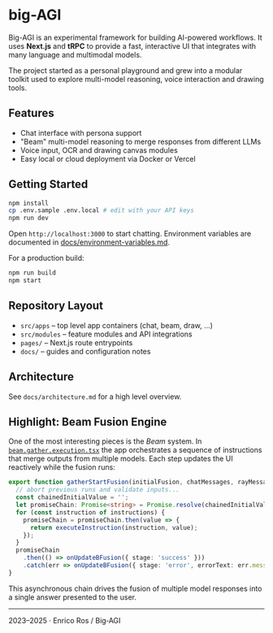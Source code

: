 # big-AGI

Big-AGI is an experimental framework for building AI-powered workflows.
It uses **Next.js** and **tRPC** to provide a fast, interactive UI that integrates
with many language and multimodal models.

The project started as a personal playground and grew into a modular toolkit
used to explore multi-model reasoning, voice interaction and drawing tools.

## Features

- Chat interface with persona support
- "Beam" multi-model reasoning to merge responses from different LLMs
- Voice input, OCR and drawing canvas modules
- Easy local or cloud deployment via Docker or Vercel

## Getting Started

```bash
npm install
cp .env.sample .env.local # edit with your API keys
npm run dev
```

Open `http://localhost:3000` to start chatting. Environment variables are
documented in [docs/environment-variables.md](docs/environment-variables.md).

For a production build:

```bash
npm run build
npm start
```

## Repository Layout

- `src/apps` – top level app containers (chat, beam, draw, ...)
- `src/modules` – feature modules and API integrations
- `pages/` – Next.js route entrypoints
- `docs/` – guides and configuration notes

## Architecture

See `docs/architecture.md` for a high level overview.

## Highlight: Beam Fusion Engine

One of the most interesting pieces is the _Beam_ system. In
[`beam.gather.execution.tsx`](src/modules/beam/gather/instructions/beam.gather.execution.tsx)
the app orchestrates a sequence of instructions that merge outputs from multiple
models. Each step updates the UI reactively while the fusion runs:

```ts
export function gatherStartFusion(initialFusion, chatMessages, rayMessages, onUpdateBFusion) {
  // abort previous runs and validate inputs...
  const chainedInitialValue = '';
  let promiseChain: Promise<string> = Promise.resolve(chainedInitialValue);
  for (const instruction of instructions) {
    promiseChain = promiseChain.then(value => {
      return executeInstruction(instruction, value);
    });
  }
  promiseChain
    .then(() => onUpdateBFusion({ stage: 'success' }))
    .catch(err => onUpdateBFusion({ stage: 'error', errorText: err.message }));
}
```

This asynchronous chain drives the fusion of multiple model responses into a
single answer presented to the user.

---
2023–2025 · Enrico Ros / Big‑AGI

